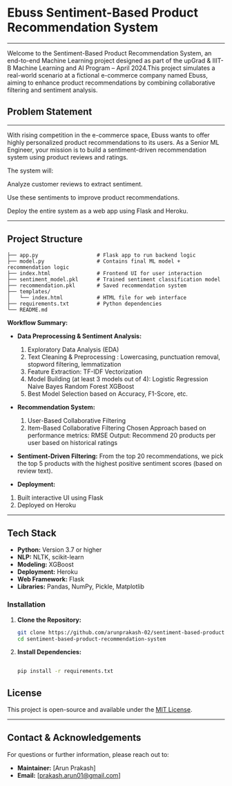 # Ebuss Sentiment-Based Product Recommendation System
---
Welcome to the Sentiment-Based Product Recommendation System, an end-to-end Machine Learning project designed as part of the upGrad & IIIT-B Machine Learning and AI Program – April 2024.This project simulates a real-world scenario at a fictional e-commerce company named Ebuss, aiming to enhance product recommendations by combining collaborative filtering and sentiment analysis.


## Problem Statement
---
With rising competition in the e-commerce space, Ebuss wants to offer highly personalized product recommendations to its users. As a Senior ML Engineer, your mission is to build a sentiment-driven recommendation system using product reviews and ratings.

The system will:

Analyze customer reviews to extract sentiment.

Use these sentiments to improve product recommendations.

Deploy the entire system as a web app using Flask and Heroku.


---

  ## Project Structure

```
├── app.py                   # Flask app to run backend logic
├── model.py                 # Contains final ML model + recommendation logic
├── index.html               # Frontend UI for user interaction
├── sentiment_model.pkl      # Trained sentiment classification model
├── recommendation.pkl       # Saved recommendation system
├── templates/
│   └── index.html           # HTML file for web interface
├── requirements.txt         # Python dependencies
└── README.md                
```

**Workflow Summary:**
- **Data Preprocessing & Sentiment Analysis:**
  1.  Exploratory Data Analysis (EDA)
  2.  Text Cleaning & Preprocessing : Lowercasing, punctuation removal, stopword filtering, lemmatization
  3.  Feature Extraction: TF-IDF Vectorization
  4.  Model Building (at least 3 models out of 4):
      Logistic Regression
      Naive Bayes
      Random Forest
      XGBoost
  6.  Best Model Selection based on Accuracy, F1-Score, etc.

- **Recommendation System:**
  1.  User-Based Collaborative Filtering
  2.  Item-Based Collaborative Filtering
Chosen Approach based on performance metrics: RMSE
Output: Recommend 20 products per user based on historical ratings

-  **Sentiment-Driven Filtering:**
From the top 20 recommendations, we pick the top 5 products with the highest positive sentiment scores (based on review text).

-  **Deployment:**
 1.  Built interactive UI using Flask
 2.  Deployed on Heroku

---

## Tech Stack

- **Python:** Version 3.7 or higher
- **NLP:** NLTK, scikit-learn
- **Modeling:** XGBoost
- **Deployment:** Heroku
- **Web Framework:** Flask
- **Libraries:**  Pandas, NumPy, Pickle, Matplotlib


### Installation

1. **Clone the Repository:**

   ```bash
   git clone https://github.com/arunprakash-02/sentiment-based-product-recommendation-system.git
   cd sentiment-based-product-recommendation-system
   ```

2. **Install Dependencies:**

   ```bash
  
   pip install -r requirements.txt
   ```


## License

This project is open-source and available under the [MIT License](LICENSE).

---

## Contact & Acknowledgements

For questions or further information, please reach out to:

- **Maintainer:** [Arun Prakash]
- **Email:** [prakash.arun01@gmail.com]
